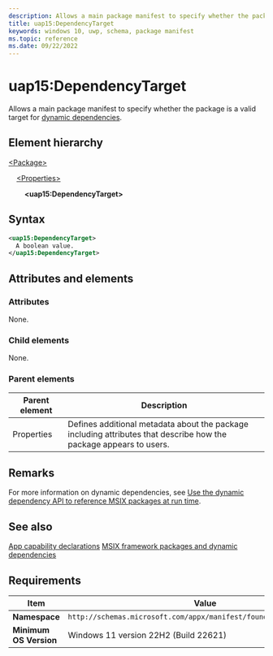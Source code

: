 ```yaml
---
description: Allows a main package manifest to specify whether the package is a valid target for dynamic dependencies.
title: uap15:DependencyTarget
keywords: windows 10, uwp, schema, package manifest
ms.topic: reference
ms.date: 09/22/2022
---
```


# uap15:DependencyTarget

Allows a main package manifest to specify whether the package is a valid target for [dynamic dependencies](/windows/apps/desktop/modernize/framework-packages/framework-packages-overview).

## Element hierarchy

[\<Package\>](element-package.md)

&nbsp;&nbsp;&nbsp;&nbsp;[\<Properties\>](element-properties.md)

&nbsp;&nbsp;&nbsp;&nbsp;&nbsp;&nbsp;&nbsp;&nbsp;**\<uap15:DependencyTarget\>**

## Syntax

```xml
<uap15:DependencyTarget>
  A boolean value.
</uap15:DependencyTarget>
```

## Attributes and elements

### Attributes

None.

### Child elements

None.

### Parent elements

| Parent element | Description |
|-|-|
| Properties | Defines additional metadata about the package including attributes that describe how the package appears to users. |

## Remarks

For more information on dynamic dependencies, see [Use the dynamic dependency API to reference MSIX packages at run time](/windows/apps/desktop/modernize/framework-packages/use-the-dynamic-dependency-api).



## See also

[App capability declarations](/windows/uwp/packaging/app-capability-declarations)
[MSIX framework packages and dynamic dependencies](/windows/apps/desktop/modernize/framework-packages/framework-packages-overview)

## Requirements

| Item | Value |
|--|--|
| **Namespace** | `http://schemas.microsoft.com/appx/manifest/foundation/windows10/15` |
| **Minimum OS Version** | Windows 11 version 22H2 (Build 22621) |
